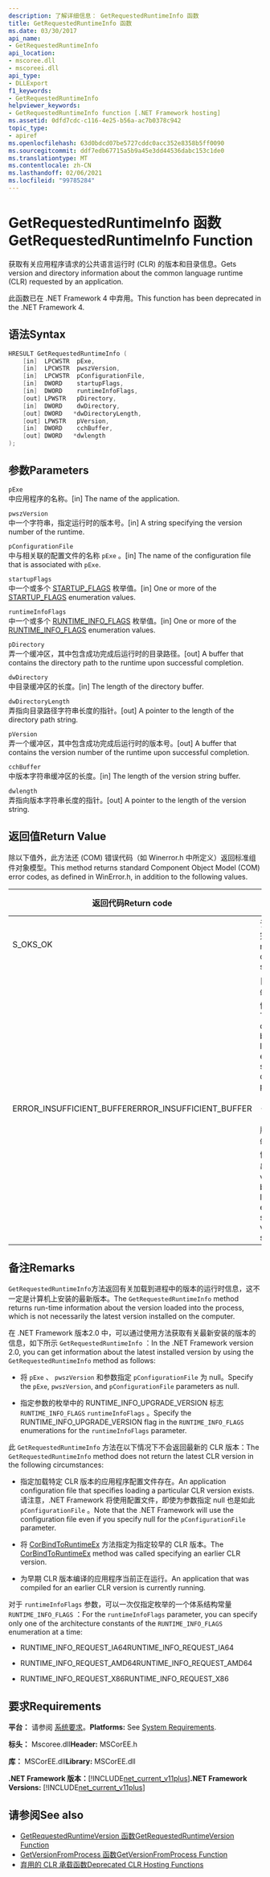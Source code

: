 ```yaml
---
description: 了解详细信息： GetRequestedRuntimeInfo 函数
title: GetRequestedRuntimeInfo 函数
ms.date: 03/30/2017
api_name:
- GetRequestedRuntimeInfo
api_location:
- mscoree.dll
- mscoreei.dll
api_type:
- DLLExport
f1_keywords:
- GetRequestedRuntimeInfo
helpviewer_keywords:
- GetRequestedRuntimeInfo function [.NET Framework hosting]
ms.assetid: 0dfd7cdc-c116-4e25-b56a-ac7b0378c942
topic_type:
- apiref
ms.openlocfilehash: 63d0bdcd07be5727cddc0acc352e8358b5ff0090
ms.sourcegitcommit: ddf7edb67715a5b9a45e3dd44536dabc153c1de0
ms.translationtype: MT
ms.contentlocale: zh-CN
ms.lasthandoff: 02/06/2021
ms.locfileid: "99785284"
---
```

# <a name="getrequestedruntimeinfo-function"></a><span data-ttu-id="9befb-103">GetRequestedRuntimeInfo 函数</span><span class="sxs-lookup"><span data-stu-id="9befb-103">GetRequestedRuntimeInfo Function</span></span>

<span data-ttu-id="9befb-104">获取有关应用程序请求的公共语言运行时 (CLR) 的版本和目录信息。</span><span class="sxs-lookup"><span data-stu-id="9befb-104">Gets version and directory information about the common language runtime (CLR) requested by an application.</span></span>  
  
 <span data-ttu-id="9befb-105">此函数已在 .NET Framework 4 中弃用。</span><span class="sxs-lookup"><span data-stu-id="9befb-105">This function has been deprecated in the .NET Framework 4.</span></span>  
  
## <a name="syntax"></a><span data-ttu-id="9befb-106">语法</span><span class="sxs-lookup"><span data-stu-id="9befb-106">Syntax</span></span>  
  
```cpp  
HRESULT GetRequestedRuntimeInfo (  
    [in]  LPCWSTR  pExe,
    [in]  LPCWSTR  pwszVersion,
    [in]  LPCWSTR  pConfigurationFile,
    [in]  DWORD    startupFlags,
    [in]  DWORD    runtimeInfoFlags,
    [out] LPWSTR   pDirectory,
    [in]  DWORD    dwDirectory,
    [out] DWORD   *dwDirectoryLength,
    [out] LPWSTR   pVersion,
    [in]  DWORD    cchBuffer,
    [out] DWORD   *dwlength  
);  
```  
  
## <a name="parameters"></a><span data-ttu-id="9befb-107">参数</span><span class="sxs-lookup"><span data-stu-id="9befb-107">Parameters</span></span>  

 `pExe`  
 <span data-ttu-id="9befb-108">中应用程序的名称。</span><span class="sxs-lookup"><span data-stu-id="9befb-108">[in] The name of the application.</span></span>  
  
 `pwszVersion`  
 <span data-ttu-id="9befb-109">中一个字符串，指定运行时的版本号。</span><span class="sxs-lookup"><span data-stu-id="9befb-109">[in] A string specifying the version number of the runtime.</span></span>  
  
 `pConfigurationFile`  
 <span data-ttu-id="9befb-110">中与相关联的配置文件的名称 `pExe` 。</span><span class="sxs-lookup"><span data-stu-id="9befb-110">[in] The name of the configuration file that is associated with `pExe`.</span></span>  
  
 `startupFlags`  
 <span data-ttu-id="9befb-111">中一个或多个 [STARTUP_FLAGS](startup-flags-enumeration.md) 枚举值。</span><span class="sxs-lookup"><span data-stu-id="9befb-111">[in] One or more of the [STARTUP_FLAGS](startup-flags-enumeration.md) enumeration values.</span></span>  
  
 `runtimeInfoFlags`  
 <span data-ttu-id="9befb-112">中一个或多个 [RUNTIME_INFO_FLAGS](runtime-info-flags-enumeration.md) 枚举值。</span><span class="sxs-lookup"><span data-stu-id="9befb-112">[in] One or more of the [RUNTIME_INFO_FLAGS](runtime-info-flags-enumeration.md) enumeration values.</span></span>  
  
 `pDirectory`  
 <span data-ttu-id="9befb-113">弄一个缓冲区，其中包含成功完成后运行时的目录路径。</span><span class="sxs-lookup"><span data-stu-id="9befb-113">[out] A buffer that contains the directory path to the runtime upon successful completion.</span></span>  
  
 `dwDirectory`  
 <span data-ttu-id="9befb-114">中目录缓冲区的长度。</span><span class="sxs-lookup"><span data-stu-id="9befb-114">[in] The length of the directory buffer.</span></span>  
  
 `dwDirectoryLength`  
 <span data-ttu-id="9befb-115">弄指向目录路径字符串长度的指针。</span><span class="sxs-lookup"><span data-stu-id="9befb-115">[out] A pointer to the length of the directory path string.</span></span>  
  
 `pVersion`  
 <span data-ttu-id="9befb-116">弄一个缓冲区，其中包含成功完成后运行时的版本号。</span><span class="sxs-lookup"><span data-stu-id="9befb-116">[out] A buffer that contains the version number of the runtime upon successful completion.</span></span>  
  
 `cchBuffer`  
 <span data-ttu-id="9befb-117">中版本字符串缓冲区的长度。</span><span class="sxs-lookup"><span data-stu-id="9befb-117">[in] The length of the version string buffer.</span></span>  
  
 `dwlength`  
 <span data-ttu-id="9befb-118">弄指向版本字符串长度的指针。</span><span class="sxs-lookup"><span data-stu-id="9befb-118">[out] A pointer to the length of the version string.</span></span>  
  
## <a name="return-value"></a><span data-ttu-id="9befb-119">返回值</span><span class="sxs-lookup"><span data-stu-id="9befb-119">Return Value</span></span>  

 <span data-ttu-id="9befb-120">除以下值外，此方法还 (COM) 错误代码（如 Winerror.h 中所定义）返回标准组件对象模型。</span><span class="sxs-lookup"><span data-stu-id="9befb-120">This method returns standard Component Object Model (COM) error codes, as defined in WinError.h, in addition to the following values.</span></span>  
  
|<span data-ttu-id="9befb-121">返回代码</span><span class="sxs-lookup"><span data-stu-id="9befb-121">Return code</span></span>|<span data-ttu-id="9befb-122">说明</span><span class="sxs-lookup"><span data-stu-id="9befb-122">Description</span></span>|  
|-----------------|-----------------|  
|<span data-ttu-id="9befb-123">S_OK</span><span class="sxs-lookup"><span data-stu-id="9befb-123">S_OK</span></span>|<span data-ttu-id="9befb-124">该方法已成功完成。</span><span class="sxs-lookup"><span data-stu-id="9befb-124">The method completed successfully.</span></span>|  
|<span data-ttu-id="9befb-125">ERROR_INSUFFICIENT_BUFFER</span><span class="sxs-lookup"><span data-stu-id="9befb-125">ERROR_INSUFFICIENT_BUFFER</span></span>|<span data-ttu-id="9befb-126">目录缓冲区不够大，无法存储目录路径。</span><span class="sxs-lookup"><span data-stu-id="9befb-126">The directory buffer is not large enough to store the directory path.</span></span><br /><br /> <span data-ttu-id="9befb-127">- 或 -</span><span class="sxs-lookup"><span data-stu-id="9befb-127">- or -</span></span><br /><br /> <span data-ttu-id="9befb-128">版本缓冲区不够大，无法存储版本字符串。</span><span class="sxs-lookup"><span data-stu-id="9befb-128">The version buffer is not large enough to store the version string.</span></span>|  
  
## <a name="remarks"></a><span data-ttu-id="9befb-129">备注</span><span class="sxs-lookup"><span data-stu-id="9befb-129">Remarks</span></span>  

 <span data-ttu-id="9befb-130">`GetRequestedRuntimeInfo`方法返回有关加载到进程中的版本的运行时信息，这不一定是计算机上安装的最新版本。</span><span class="sxs-lookup"><span data-stu-id="9befb-130">The `GetRequestedRuntimeInfo` method returns run-time information about the version loaded into the process, which is not necessarily the latest version installed on the computer.</span></span>  
  
 <span data-ttu-id="9befb-131">在 .NET Framework 版本2.0 中，可以通过使用方法获取有关最新安装的版本的信息，如下所示 `GetRequestedRuntimeInfo` ：</span><span class="sxs-lookup"><span data-stu-id="9befb-131">In the .NET Framework version 2.0, you can get information about the latest installed version by using the `GetRequestedRuntimeInfo` method as follows:</span></span>  
  
- <span data-ttu-id="9befb-132">将 `pExe` 、 `pwszVersion` 和参数指定 `pConfigurationFile` 为 null。</span><span class="sxs-lookup"><span data-stu-id="9befb-132">Specify the `pExe`, `pwszVersion`, and `pConfigurationFile` parameters as null.</span></span>  
  
- <span data-ttu-id="9befb-133">指定参数的枚举中的 RUNTIME_INFO_UPGRADE_VERSION 标志 `RUNTIME_INFO_FLAGS` `runtimeInfoFlags` 。</span><span class="sxs-lookup"><span data-stu-id="9befb-133">Specify the RUNTIME_INFO_UPGRADE_VERSION flag in the `RUNTIME_INFO_FLAGS` enumerations for the `runtimeInfoFlags` parameter.</span></span>  
  
 <span data-ttu-id="9befb-134">此 `GetRequestedRuntimeInfo` 方法在以下情况下不会返回最新的 CLR 版本：</span><span class="sxs-lookup"><span data-stu-id="9befb-134">The `GetRequestedRuntimeInfo` method does not return the latest CLR version in the following circumstances:</span></span>  
  
- <span data-ttu-id="9befb-135">指定加载特定 CLR 版本的应用程序配置文件存在。</span><span class="sxs-lookup"><span data-stu-id="9befb-135">An application configuration file that specifies loading a particular CLR version exists.</span></span> <span data-ttu-id="9befb-136">请注意，.NET Framework 将使用配置文件，即使为参数指定 null 也是如此 `pConfigurationFile` 。</span><span class="sxs-lookup"><span data-stu-id="9befb-136">Note that the .NET Framework will use the configuration file even if you specify null for the `pConfigurationFile` parameter.</span></span>  
  
- <span data-ttu-id="9befb-137">将 [CorBindToRuntimeEx](corbindtoruntimeex-function.md) 方法指定为指定较早的 CLR 版本。</span><span class="sxs-lookup"><span data-stu-id="9befb-137">The [CorBindToRuntimeEx](corbindtoruntimeex-function.md) method was called specifying an earlier CLR version.</span></span>  
  
- <span data-ttu-id="9befb-138">为早期 CLR 版本编译的应用程序当前正在运行。</span><span class="sxs-lookup"><span data-stu-id="9befb-138">An application that was compiled for an earlier CLR version is currently running.</span></span>  
  
 <span data-ttu-id="9befb-139">对于 `runtimeInfoFlags` 参数，可以一次仅指定枚举的一个体系结构常量 `RUNTIME_INFO_FLAGS` ：</span><span class="sxs-lookup"><span data-stu-id="9befb-139">For the `runtimeInfoFlags` parameter, you can specify only one of the architecture constants of the `RUNTIME_INFO_FLAGS` enumeration at a time:</span></span>  
  
- <span data-ttu-id="9befb-140">RUNTIME_INFO_REQUEST_IA64</span><span class="sxs-lookup"><span data-stu-id="9befb-140">RUNTIME_INFO_REQUEST_IA64</span></span>  
  
- <span data-ttu-id="9befb-141">RUNTIME_INFO_REQUEST_AMD64</span><span class="sxs-lookup"><span data-stu-id="9befb-141">RUNTIME_INFO_REQUEST_AMD64</span></span>  
  
- <span data-ttu-id="9befb-142">RUNTIME_INFO_REQUEST_X86</span><span class="sxs-lookup"><span data-stu-id="9befb-142">RUNTIME_INFO_REQUEST_X86</span></span>  
  
## <a name="requirements"></a><span data-ttu-id="9befb-143">要求</span><span class="sxs-lookup"><span data-stu-id="9befb-143">Requirements</span></span>  

 <span data-ttu-id="9befb-144">**平台：** 请参阅 [系统要求](../../get-started/system-requirements.md)。</span><span class="sxs-lookup"><span data-stu-id="9befb-144">**Platforms:** See [System Requirements](../../get-started/system-requirements.md).</span></span>  
  
 <span data-ttu-id="9befb-145">**标头：** Mscoree.dll</span><span class="sxs-lookup"><span data-stu-id="9befb-145">**Header:** MSCorEE.h</span></span>  
  
 <span data-ttu-id="9befb-146">**库：** MSCorEE.dll</span><span class="sxs-lookup"><span data-stu-id="9befb-146">**Library:** MSCorEE.dll</span></span>  
  
 <span data-ttu-id="9befb-147">**.NET Framework 版本：**[!INCLUDE[net_current_v11plus](../../../../includes/net-current-v11plus-md.md)]</span><span class="sxs-lookup"><span data-stu-id="9befb-147">**.NET Framework Versions:** [!INCLUDE[net_current_v11plus](../../../../includes/net-current-v11plus-md.md)]</span></span>  
  
## <a name="see-also"></a><span data-ttu-id="9befb-148">请参阅</span><span class="sxs-lookup"><span data-stu-id="9befb-148">See also</span></span>

- [<span data-ttu-id="9befb-149">GetRequestedRuntimeVersion 函数</span><span class="sxs-lookup"><span data-stu-id="9befb-149">GetRequestedRuntimeVersion Function</span></span>](getrequestedruntimeversion-function.md)
- [<span data-ttu-id="9befb-150">GetVersionFromProcess 函数</span><span class="sxs-lookup"><span data-stu-id="9befb-150">GetVersionFromProcess Function</span></span>](getversionfromprocess-function.md)
- [<span data-ttu-id="9befb-151">弃用的 CLR 承载函数</span><span class="sxs-lookup"><span data-stu-id="9befb-151">Deprecated CLR Hosting Functions</span></span>](deprecated-clr-hosting-functions.md)
